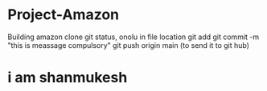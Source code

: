 # Project-Amazon
Building amazon clone
git status, onolu in file location
git add
git commit -m "this is meassage compulsory"
git push origin main (to send it to git hub) 

# i am shanmukesh
